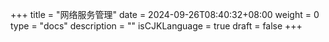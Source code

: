 +++
title = "网络服务管理"
date = 2024-09-26T08:40:32+08:00
weight = 0
type = "docs"
description = ""
isCJKLanguage = true
draft = false
+++